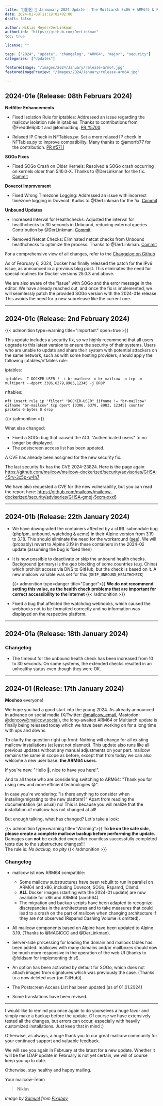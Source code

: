 ```yaml
---
title: "🦾6️⃣4️⃣ 🐄 Janmooary 2024 Update | The Multiarch (x86 + ARM64) & Performance Update - Revision E"
date: 2024-02-08T11:19:02+02:00
draft: false

author: Niklas Meyer/DerLinkman
authorLink: "https://github.com/DerLinkman"
toc: true

license: ""

tags: ["2024", "update", "changelog", "ARM64", "major", "security"]
categories: ["Updates"]

featuredImage: "/images/2024/January/release-arm64.jpg"
featuredImagePreview: "/images/2024/January/release-arm64.jpg"

---
```


## 2024-01e (Release: 08th Februars 2024)

**Netfilter Enhancements**

+ Fixed Isolation Rule for iptables: Addressed an issue regarding the mailcow isolation rule in iptables. Thanks to contributions from @FreddleSpl0it and @tomudding. [PR #5700](https://github.com/mailcow/mailcow-dockerized/pull/5700)

+ Relaxed IP Check in NFTables.py: Set a more relaxed IP check in NFTables.py to improve compatibility. Many thanks to @amorfo77 for the contribution. [PR #5711](https://github.com/mailcow/mailcow-dockerized/pull/5711)

**SOGo Fixes**

+ Fixed SOGo Crash on Older Kernels: Resolved a SOGo crash occurring on kernels older than 5.10.0-X. Thanks to @DerLinkman for the fix. [Commit](https://github.com/mailcow/mailcow-dockerized/commit/5a9702771cba4fedbc79331e92ff757f734df58e)

**Dovecot Improvement**

+ Fixed Wrong Timezone Logging: Addressed an issue with incorrect timezone logging in Dovecot. Kudos to @DerLinkman for the fix. [Commit](https://github.com/mailcow/mailcow-dockerized/commit/d08ccbce789880eb81ebebca48d440637ab36983)

**Unbound Updates**

+ Increased Interval for Healthchecks: Adjusted the interval for healthchecks to 30 seconds in Unbound, reducing external queries. Contribution by @DerLinkman. [Commit](https://github.com/mailcow/mailcow-dockerized/commit/63bb8e8cefb4afebd50f12a485f6af5d12c98125)

+ Removed Netcat Checks: Eliminated netcat checks from Unbound healthchecks to optimize the process. Thanks to @DerLinkman. [Commit](https://github.com/mailcow/mailcow-dockerized/commit/63426c3cd023922a6e3c5f3aa40c4cc95f1d9fe1)

For a comprehensive view of all changes, refer to the [Changelog on Github](https://github.com/mailcow/mailcow-dockerized/compare/2024-01d...2024-01e)

As of February 6, 2024, Docker has finally released the patch for the IPv6 issue, as announced in a previous blog post. This eliminates the need for special routines for Docker versions 25.0.3 and above.

We are also aware of the "issue" with SOGo and the error message in the editor. We have already reached out, and once the fix is implemented, we will seamlessly patch the provided SOGo version with the 2024-01e release. This avoids the need for a new subrelease like the current one.


---

## 2024-01c (Release: 2nd February 2024)

{{< admonition type=warning title="Important" open=true >}}

This update includes a security fix, so we highly recommend that all users upgrade to this latest version to ensure the security of their systems. Users who are unable to update and share their system with potential attackers on the same network, such as with some hosting providers, should apply the following iptables/nftables rule:

<!--more-->

iptables:

```
iptables -I DOCKER-USER ! -i br-mailcow -o br-mailcow -p tcp -m multiport --dport 3306,6379,8983,12345 -j DROP
```

nftables:
```
nft insert rule ip "filter" "DOCKER-USER" iifname != "br-mailcow" oifname "br-mailcow" tcp dport {3306, 6379, 8983, 12345} counter packets 0 bytes 0 drop
```

{{< /admonition >}}

What else changed:

+ Fixed a SOGo bug that caused the ACL "Authenticated users" to no longer be displayed.
+ The postscreen access list has been updated.

A CVE has already been assigned for the new security fix.

The last security fix has the CVE 2024-23824. Here is the page again: https://github.com/mailcow/mailcow-dockerized/security/advisories/GHSA-45rv-3c5p-w4h7

We have also requested a CVE for the new vulnerability, but you can read the report here: https://github.com/mailcow/mailcow-dockerized/security/advisories/GHSA-gmpj-5xcm-xxx6

---

## 2024-01b (Release: 22th January 2024)

+ We have downgraded the containers affected by a cURL submodule bug (phpfpm, unbound, watchdog & acme) in their Alpine version from 3.19 to 3.18. This should eliminate the need for the workaround ([see](https://twitter.com/mailcow_email/status/1747880630317101556)). We will (probably) revert to Alpine 3.19 in these containers in the 2024-02 update (assuming the bug is fixed then)
+ It is now possible to deactivate or skip the unbound health checks. Background (primary) is the geo blocking of some countries (e.g. China) which prohibit access via DNS to GitHub, but the check is based on it. A new mailcow variable was set for this (`SKIP_UNBOUND_HEALTHCHECK`)

    {{< admonition type=danger title="Danger">}} 
**We do not recommend setting this value, as the health check problems that are important for correct accessibility to the Internet**
    {{< /admonition >}}

+ Fixed a bug that affected the watchdog webhooks, which caused the webhooks not to be formatted correctly and no information was displayed on the respective platform.

---

## 2024-01a (Release: 18th January 2024)

### Changelog

+ The timeout for the unbound health check has been increased from 10 to 30 seconds. On some systems, the extended checks resulted in an unhealthy status even though they were OK.

---

## 2024-01 (Release: 17th January 2024)

**Moohoo** everyone!

We hope you had a good start into the young 2024. As already announced in advance on social media (X/Twitter: [@mailcow_email](https://x.com/mailcow_email), Mastodon: [@doncow@mailcow.social](https://mailcow.social/@doncow)), the long-awaited ARM64 or Multiarch update is finally being released today which we have been working on for a long time with ups and downs.

<!--more-->

To clarify the question right up front: Nothing will change for all existing mailcow installations (at least not planned). This update also runs like all previous updates without any manual adjustments on your part. mailcow remains the same in scope as before, except that from today we can also welcome a new user base: **the ARM64 users**.

If you're new: "Hello 👋, nice to have you here!".

And to all those who are considering switching to ARM64: "Thank you for using new and more efficient technologies 😁".

In case you're wondering: "Is there anything to consider when installing/migrating to the new platform?" Apart from reading the documentation (as usual) no! This is because you will realize that the installation of mailcow has not changed at all!

But enough talking, what has changed? Let's take a look:

{{< admonition type=warning title="Warning">}}
**To be on the safe side, please create a complete mailcow backup before performing the update.** <br>
Damages can **not** be excluded even after countless successfully completed tests due to the substructure changes!!! <br>
The rule is: *No backup, no pity*
{{< /admonition >}}

### Changelog

- mailcow ist now ARM64 compatible:
    - Some mailcow substructures have been rebuilt to run in parallel on ARM64 and x86, including Dovecot, SOGo, Rspamd, Clamd.
    - **ALL** Docker images (starting with the 2024-01 update) are now available for x86 and ARM64 (aarch64).
    - The migration and backup scripts have been adapted to recognize discrepancies in the architectures and to take measures that could lead to a crash on the part of mailcow when changing architecture if they are not observed (Rspamd Cashing Volume is omitted).

- All mailcow components based on Alpine have been updated to Alpine 3.19. (Thanks to @MAGICCC and @DerLinkman).

- Server-side processing for loading the domain and mailbox tables has been added. mailcows with many domains and/or mailboxes should now be much more responsive in the operation of the web UI (thanks to @feldsam for implementing this!).

- An option has been activated by default for SOGo, which does not attach images from signatures which was previously the case. (Thanks to a now deleted user (on GitHub)).

- The Postscreen Access List has been updated (as of 01.01.2024)

- Some translations have been revised.

---

I would like to remind you once again to do yourselves a huge favor and simply make a backup before the update. Of course we have extensively tested all the changes, but errors can occur, especially with heavily customized installations. Just keep that in mind :)

Otherwise, as always, a huge thank you to our great mailcow community for your continued support and valuable feedback.

We will see you again in February at the latest for a new update. Whether it will be the LDAP update in February is not yet certain, we will of course keep you up to date.

Otherwise, stay healthy and happy mailing.

Your mailcow-Team
> Niklas

*Image by <a href="https://pixabay.com/de/users/bbaaer-1679131/?utm_source=link-attribution&utm_medium=referral&utm_campaign=image&utm_content=1799310">Samuel</a> from <a href="https://pixabay.com/de//?utm_source=link-attribution&utm_medium=referral&utm_campaign=image&utm_content=1799310">Pixabay</a>*